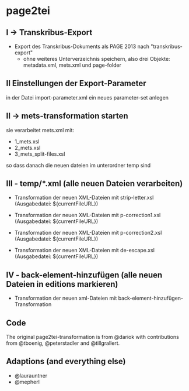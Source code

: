 # page2tei

## I -> Transkribus-Export

- Export des Transkribus-Dokuments als PAGE 2013 nach "transkribus-export"
    - ohne weiteres Unterverzeichnis speichern, also drei Objekte: metadata.xml, mets.xml und page-folder


## II Einstellungen der Export-Parameter
in der Datei import-parameter.xml ein neues parameter-set anlegen

## II -> mets-transformation starten 
    
sie verarbeitet mets.xml mit:
  
  - 1_mets.xsl
  - 2_mets.xsl
  - 3_mets_split-files.xsl
    
so dass danach die neuen dateien im unterordner temp sind

## III - temp/*.xml (alle neuen Dateien verarbeiten)

- Transformation der neuen XML-Dateien mit strip-letter.xsl (Ausgabedatei: ${currentFileURL})

- Transformation der neuen XML-Dateien mit p-correction1.xsl (Ausgabedatei: ${currentFileURL})

- Transformation der neuen XML-Dateien mit p-correction2.xsl (Ausgabedatei: ${currentFileURL})

- Transformation der neuen XML-Dateien mit de-escape.xsl (Ausgabedatei: ${currentFileURL})

## IV - back-element-hinzufügen (alle neuen Dateien in editions markieren)

- Transformation der neuen xml-Dateien mit back-element-hinzufügen-Transformation

## Code

The original page2tei-transformation is from @dariok with contributions from @tboenig, @peterstadler and @tillgrallert.

## Adaptions (and everything else)
- @laurauntner
- @mepherl
